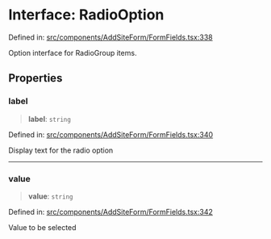 # Interface: RadioOption

Defined in: [src/components/AddSiteForm/FormFields.tsx:338](https://github.com/Nick2bad4u/Uptime-Watcher/blob/8a1973382d5fe14c52996ecda381894eb7ecd4a6/src/components/AddSiteForm/FormFields.tsx#L338)

Option interface for RadioGroup items.

## Properties

### label

> **label**: `string`

Defined in: [src/components/AddSiteForm/FormFields.tsx:340](https://github.com/Nick2bad4u/Uptime-Watcher/blob/8a1973382d5fe14c52996ecda381894eb7ecd4a6/src/components/AddSiteForm/FormFields.tsx#L340)

Display text for the radio option

***

### value

> **value**: `string`

Defined in: [src/components/AddSiteForm/FormFields.tsx:342](https://github.com/Nick2bad4u/Uptime-Watcher/blob/8a1973382d5fe14c52996ecda381894eb7ecd4a6/src/components/AddSiteForm/FormFields.tsx#L342)

Value to be selected
